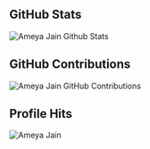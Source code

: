 ## GitHub Stats
![Ameya Jain Github Stats](https://github-readme-stats.vercel.app/api?username=AmeyaJain-25&show_icons=true&theme=tokyonight)

## GitHub Contributions
![Ameya Jain GitHub Contributions](https://github-readme-streak-stats.herokuapp.com/?user=AmeyaJain-25)

## Profile Hits
<img align="Center" src="https://profile-counter.glitch.me/AmeyaJain-25/count.svg" alt="Ameya Jain" />
